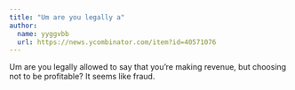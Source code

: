 ```yaml
---
title: "Um are you legally a"
author:
  name: yyggvbb
  url: https://news.ycombinator.com/item?id=40571076
---
```

Um are you legally allowed to say that you’re making revenue, but choosing not to be profitable? It seems like fraud.
